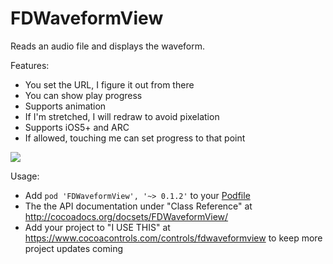 FDWaveformView
==============

Reads an audio file and displays the waveform.

Features:

  * You set the URL, I figure it out from there
  * You can show play progress
  * Supports animation
  * If I'm stretched, I will redraw to avoid pixelation
  * Supports iOS5+ and ARC
  * If allowed, touching me can set progress to that point

<img src="http://i.imgur.com/zYORGao.png">

Usage:

  * Add `pod 'FDWaveformView', '~> 0.1.2'` to your <a href="https://github.com/AFNetworking/AFNetworking/wiki/Getting-Started-with-AFNetworking">Podfile</a>
  * The the API documentation under "Class Reference" at http://cocoadocs.org/docsets/FDWaveformView/
  * Add your project to "I USE THIS" at https://www.cocoacontrols.com/controls/fdwaveformview to keep more project updates coming

